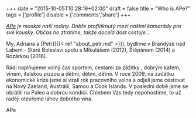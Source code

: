 +++
date = "2015-10-05T10:28:19+02:00"
draft = false
title = "Who is APe?"
tags = ['profile']
disable = ['comments','share']
+++

*<a href="https://goo.gl/photos/e56EUzqnLjJUJxHq5" target="_blank">APe</a> je maskot naší rodiny. Dobře profláknutý mezi našimi kamarády pro své kousky. Občas ho ztratíme, takže docela dost cestuje...*

My, Adriana a [Petr]({{< ref "about_petr.md" >}}), bydlíme v Brandýse nad Labem - Staré Boleslavi spolu s Mikulášem (2012), Štěpánem (2014) a Rozárkou (2016).

Rádi naplňujeme volný čas sportem, cestami za zážitky , dobrým kafem, vínem, italskou pizzou a dětmi, dětmi, dětmi. V roce 2009, na začátku ekonomické krize jsme si vzali rok pracovního volna a odjeli jsme cestovat na Nový Zaeland, Austrálii, Samou a Cook Islands. V poslední době jsme se obrátili na Paleo a dobrou kondici. Chlebem Vás tedy nepohostíme, to už raději otevřeme láhev dobrého vína.

APe



